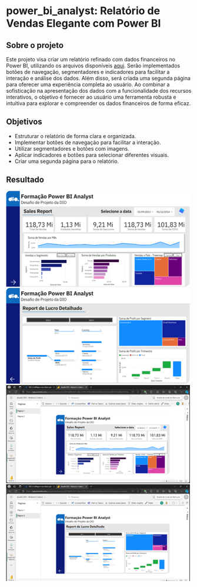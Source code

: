 <div>

# power_bi_analyst: Relatório de Vendas Elegante com Power BI
## Sobre o projeto

Este projeto visa criar um relatório refinado com dados financeiros no Power BI, utilizando os arquivos disponíveis  [aqui](https://github.com/julianazanelatto/power_bi_analyst). Serão implementados botões de navegação, segmentadores e indicadores para facilitar a interação e análise dos dados. Além disso, será criada uma segunda página para oferecer uma experiência completa ao usuário. Ao combinar a sofisticação na apresentação dos dados com a funcionalidade dos recursos interativos, o objetivo é fornecer ao usuário uma ferramenta robusta e intuitiva para explorar e compreender os dados financeiros de forma eficaz.

## Objetivos

<ul>
    <li>Estruturar o relatório de forma clara e organizada.</li>
    <li>Implementar botões de navegação para facilitar a interação.</li>
    <li>Utilizar segmentadores e botões com imagens.</li>
    <li>Aplicar indicadores e botões para selecionar diferentes visuais.</li>
    <li>Criar uma segunda página para o relatório.</li>
</ul>

## Resultado
  <img src="img/pag1.png" type="image/png" alt="Relatório pag1" width=500>
  <img src="img/pag2.png" type="image/png" alt="Relatório pag2" width=500>

  <img src="img/print-screen-pag1.png" type="image/png" alt="Print_Screen pag1" width=500>
  <img src="img/print-screen-pag2.png" type="image/png" alt="Print_Screen pag2" width=500>
</div>